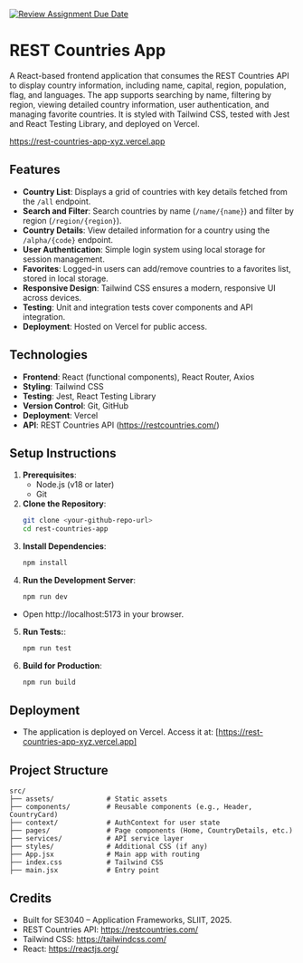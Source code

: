 [![Review Assignment Due Date](https://classroom.github.com/assets/deadline-readme-button-22041afd0340ce965d47ae6ef1cefeee28c7c493a6346c4f15d667ab976d596c.svg)](https://classroom.github.com/a/mNaxAqQD)

# REST Countries App

A React-based frontend application that consumes the REST Countries API to display country information, including name, capital, region, population, flag, and languages. The app supports searching by name, filtering by region, viewing detailed country information, user authentication, and managing favorite countries. It is styled with Tailwind CSS, tested with Jest and React Testing Library, and deployed on Vercel.

https://rest-countries-app-xyz.vercel.app

## Features

- **Country List**: Displays a grid of countries with key details fetched from the `/all` endpoint.
- **Search and Filter**: Search countries by name (`/name/{name}`) and filter by region (`/region/{region}`).
- **Country Details**: View detailed information for a country using the `/alpha/{code}` endpoint.
- **User Authentication**: Simple login system using local storage for session management.
- **Favorites**: Logged-in users can add/remove countries to a favorites list, stored in local storage.
- **Responsive Design**: Tailwind CSS ensures a modern, responsive UI across devices.
- **Testing**: Unit and integration tests cover components and API integration.
- **Deployment**: Hosted on Vercel for public access.

## Technologies

- **Frontend**: React (functional components), React Router, Axios
- **Styling**: Tailwind CSS
- **Testing**: Jest, React Testing Library
- **Version Control**: Git, GitHub
- **Deployment**: Vercel
- **API**: REST Countries API (https://restcountries.com/)

## Setup Instructions

1. **Prerequisites**:
   - Node.js (v18 or later)
   - Git
2. **Clone the Repository**:
   ```bash
   git clone <your-github-repo-url>
   cd rest-countries-app
   ```
3. **Install Dependencies**:
   ```bash
   npm install
   ```
4. **Run the Development Server**:
   ```bash
   npm run dev
   ```

- Open http://localhost:5173 in your browser.

5. **Run Tests:**:
   ```bash
   npm run test
   ```
6. **Build for Production**:
   ```bash
   npm run build
   ```

## Deployment

- The application is deployed on Vercel. Access it at:
  [https://rest-countries-app-xyz.vercel.app]

## Project Structure

```plain
src/
├── assets/             # Static assets
├── components/         # Reusable components (e.g., Header, CountryCard)
├── context/            # AuthContext for user state
├── pages/              # Page components (Home, CountryDetails, etc.)
├── services/           # API service layer
├── styles/             # Additional CSS (if any)
├── App.jsx             # Main app with routing
├── index.css           # Tailwind CSS
├── main.jsx            # Entry point
```

## Credits

- Built for SE3040 – Application Frameworks, SLIIT, 2025.
- REST Countries API: https://restcountries.com/
- Tailwind CSS: https://tailwindcss.com/
- React: https://reactjs.org/
